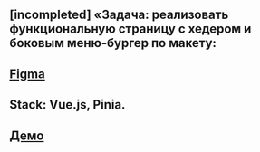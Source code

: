 ## [incompleted] «Задача: реализовать функциональную страницу с хедером и боковым меню-бургер по макету:

## [Figma](https://www.figma.com/file/25t9B1lihdKTb99qZkO0BM/Test-task-for-Front-End-Developer?node-id=0%3A1)

## Stack: Vue.js, Pinia.

## [Демо](https://yegorkochetkov.github.io/perla-helsa/)

